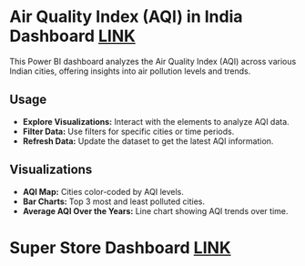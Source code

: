 # Air Quality Index (AQI) in India Dashboard [LINK](https://github.com/Dbalial/Power-BI_Projects/tree/main/Air%20Quality%20Index%20(AQI)%20in%20India)

This Power BI dashboard analyzes the Air Quality Index (AQI) across various Indian cities, offering insights into air pollution levels and trends.


## Usage
- **Explore Visualizations:** Interact with the elements to analyze AQI data.
- **Filter Data:** Use filters for specific cities or time periods.
- **Refresh Data:** Update the dataset to get the latest AQI information.

## Visualizations
- **AQI Map:** Cities color-coded by AQI levels.
- **Bar Charts:** Top 3 most and least polluted cities.
- **Average AQI Over the Years:** Line chart showing AQI trends over time.


# Super Store Dashboard [LINK](https://github.com/Dbalial/Power-BI_Projects/tree/main/Air%20Quality%20Index%20(AQI)%20in%20India)
